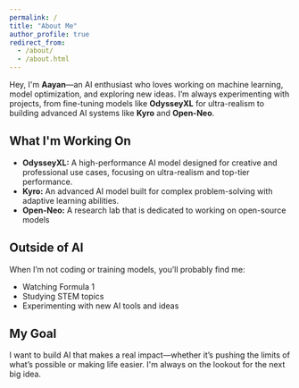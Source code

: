 ```yaml
---
permalink: /
title: "About Me"
author_profile: true
redirect_from: 
  - /about/
  - /about.html
---
```


Hey, I'm **Aayan**—an AI enthusiast who loves working on machine learning, model optimization, and exploring new ideas. I’m always experimenting with projects, from fine-tuning models like **OdysseyXL** for ultra-realism to building advanced AI systems like **Kyro** and **Open-Neo**.  

## What I'm Working On
- **OdysseyXL:** A high-performance AI model designed for creative and professional use cases, focusing on ultra-realism and top-tier performance.  
- **Kyro:** An advanced AI model built for complex problem-solving with adaptive learning abilities.  
- **Open-Neo:** A research lab that is dedicated to working on open-source models

## Outside of AI
When I’m not coding or training models, you’ll probably find me:  
- Watching Formula 1  
- Studying STEM topics  
- Experimenting with new AI tools and ideas  

## My Goal
I want to build AI that makes a real impact—whether it’s pushing the limits of what’s possible or making life easier. I'm always on the lookout for the next big idea.  

